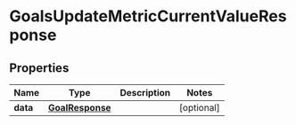 

# GoalsUpdateMetricCurrentValueResponse


## Properties

| Name | Type | Description | Notes |
|------------ | ------------- | ------------- | -------------|
|**data** | [**GoalResponse**](GoalResponse.md) |  |  [optional] |



